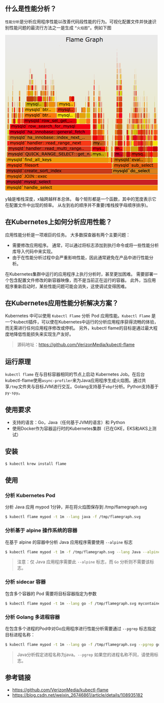 ## 什么是性能分析？

`性能分析`是分析应用程序性能以改善代码段性能的行为。可视化配置文件并快速识别性能问题的最流行方法之一是生成 `“火焰图”`。例如下图

![](../img/cpu-mysql-crop-500.png)

y轴是堆栈深度，x轴跨越样本总体。 每个矩形都是一个函数，其中的宽度表示它在配置文件中出现的频率。 从左到右的顺序并不重要(堆栈按字母顺序排序)。

## 在Kubernetes上如何分析应用性能？

应用性能分析是一项艰巨的任务。 大多数探查器有两个主要问题：

- 需要修改应用程序。 通常，可以通过将标志添加到执行命令或将一些性能分析库导入代码中来实现。
- 由于在性能分析过程中会严重影响性能，因此通常避免在产品中进行性能分析。

在Kubernetes集群中运行的应用程序上执行分析时，甚至更加困难。 需要部署一个包含配置文件修改的新容器映像，而不是当前正在运行的容器。 此外，当应用程序重新启动时，某些性能问题可能会消失，这使调试变得困难。
 
## 在Kubernetes应用性能分析解决方案？

Kubernetes 中可以使用 `Kubectl Flame` 分析 Pod 应用性能。`Kubectl Flame` 是一个kubectl插件，可以使在Kubernetes中运行的分析应用程序获得流畅的体验，而无需进行任何应用程序修改或停机。 另外，kubectl flame的目标是通过最大程度地降低性能损失来实现生产友好。

> 源码地址：https://github.com/VerizonMedia/kubectl-flame

## 运行原理

`kubectl flame` 在与目标容器相同的节点上启动 Kubernetes Job。在后台kubectl-flame使用`async-profiler`来为Java应用程序生成火焰图。通过共享`/tmp`文件夹与目标JVM进行交互。Golang支持基于`ebpf`分析。Python支持基于`py-spy`。

## 使用要求

- 支持的语言：Go，Java（任何基于JVM的语言）和 Python
- 使用Docker作为容器运行时的Kubernetes集群（已在GKE，EKS和AKS上测试）

## 安装

```bash
$ kubectl krew install flame
```

## 使用

### 分析 Kubernetes Pod

分析 Java 应用 mypod 1分钟，并在将火焰图保存到 /tmp/flamegraph.svg

```bash
$ kubectl flame mypod -t 1m --lang java -f /tmp/flamegraph.svg
```

### 分析基于 alpine 操作系统的容器

在基于 alpine 的容器中分析 Java 应用程序需要使用 `--alpine` 标志

```bash
$ kubectl flame mypod -t 1m -f /tmp/flamegraph.svg --lang Java --alpine
```

> 注意：仅 Java 应用程序需要此 `--alpine` 标志，而 `Go` 分析则不需要该标志。

### 分析 sidecar 容器

包含多个容器的 Pod 需要将目标容器指定为参数

```bash
$ kubectl flame mypod -t 1m --lang go -f /tmp/flamegraph.svg mycontainer
```

### 分析 Golang 多进程容器

在包含多个进程的Pod中对Go应用程序进行性能分析需要通过 `--pgrep` 标志指定目标进程名称：

```bash
$ kubectl flame mypod -t 1m --lang go -f /tmp/flamegraph.svg --pgrep go-app
```

> Java分析假定进程名称为java。`--pgrep` 如果您的进程名称不同，请使用标志。

 ## 参考链接

- https://github.com/VerizonMedia/kubectl-flame
- https://blog.csdn.net/weixin_26746861/article/details/108935182